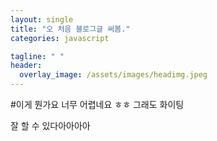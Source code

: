 ```yaml
---
layout: single
title: "오 처음 블로그글 써봄."
categories: javascript

tagline: " "
header:
  overlay_image: /assets/images/headimg.jpeg
---
```


#이게 뭔가요 너무 어렵네요 ㅎㅎ 그래도 화이팅

잘 할 수 있다아아아아
